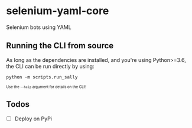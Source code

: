 # selenium-yaml-core
Selenium bots using YAML

## Running the CLI from source

As long as the dependencies are installed, and you're using Python>=3.6, the CLI can be run directly by using:

```python -m scripts.run_sally```

<sub><sup>Use the `--help` argument for details on the CLI!</sup></sub>

## Todos

- [ ] Deploy on PyPi